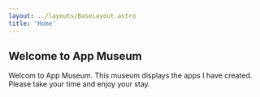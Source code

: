 ```yaml
---
layout: ../layouts/BaseLayout.astro
title: 'Home'
---
```


## Welcome to App Museum

Welcom to App Museum. This museum displays the apps I have created. Please take your time and enjoy your stay.
